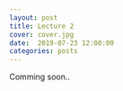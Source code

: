 ```yaml
---
layout: post
title: Lecture 2
cover: cover.jpg
date:  2019-07-23 12:00:00
categories: posts
---
```


Comming soon..



